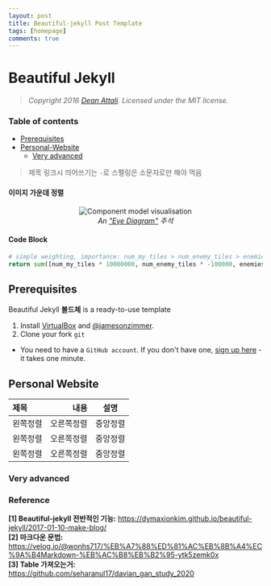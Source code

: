 ```yaml
---
layout: post
title: Beautiful-jekyll Post Template
tags: [homepage]
comments: true
---
```

# Beautiful Jekyll
> *Copyright 2016 [Dean Attali](http://deanattali.com). Licensed under the MIT license.*

### Table of contents
- [Prerequisites](#prerequisites)
- [Personal-Website](#personal-website)
  - [Very advanced](#very-advanced)

> 제목 링크시 띄어쓰기는 `-`로 스펠링은 소문자로만 해야 먹음

#### 이미지 가운데 정렬
<center>
<img src="/assets/img/avatar-icon.png" alt="Component model visualisation">
<br>
<em>An <a href="https://github.com/ouzor/eyediagram">"Eye Diagram"</a> 주석 </em>
</center>

#### Code Block
```python
# simple weighting, importance: num_my_tiles > num_enemy_tiles > enemies_dist
return sum([num_my_tiles * 10000000, num_enemy_tiles * -100000, enemies_dist])
```

## Prerequisites
Beautiful Jekyll **볼드체** is a ready-to-use template

1. Install [VirtualBox](http://virtualbox.org) and [@jamesonzimmer](https://github.com/jamesonzimmer).
2. Clone your fork `git`

- You need to have a `GitHub account`. If you don't have one, [sign up here](https://github.com/join) - it takes one minute.

## Personal Website
  
|제목|내용|설명|
|:---------------|---------------:|:---------------:|
|왼쪽정렬|오른쪽정렬|중앙정렬|
|왼쪽정렬|오른쪽정렬|중앙정렬|
|왼쪽정렬|오른쪽정렬|중앙정렬|

### Very advanced

### Reference  
**[1] Beautiful-jekyll 전반적인 기능:** https://dymaxionkim.github.io/beautiful-jekyll/2017-01-10-make-blog/  
**[2] 마크다운 문법:** https://velog.io/@wonhs717/%EB%A7%88%ED%81%AC%EB%8B%A4%EC%9A%B4Markdown-%EB%AC%B8%EB%B2%95-ytk5zemk0x  
**[3] Table 가져오는거:** https://github.com/seharanul17/davian_gan_study_2020 
